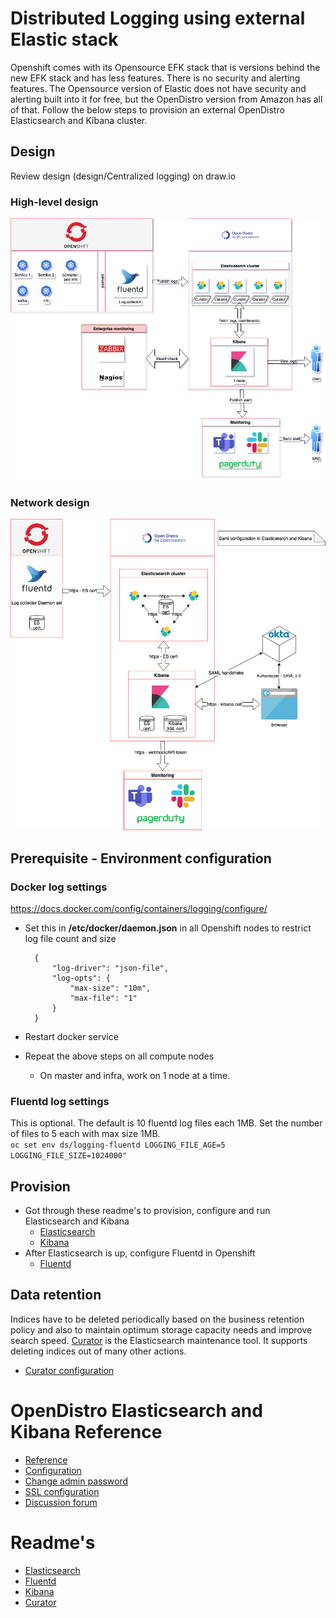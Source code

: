 # Distributed Logging using external Elastic stack
Openshift comes with its Opensource EFK stack that is versions behind the new EFK stack and has less features. There is no security and alerting features. 
The Opensource version of Elastic does not have security and alerting built into it for free, but the OpenDistro version from Amazon has all of that. 
Follow the below steps to provision an external OpenDistro Elasticsearch and Kibana cluster. 

## Design
Review design (design/Centralized logging) on draw.io
### High-level design
![High-level design](design/Centralized&#32;logging&#32;-&#32;High&#32;level&#32;design.png)

### Network design
![Network design](design/Centralized&#32;logging&#32;-&#32;Network&#32;diagram.png)

## Prerequisite - Environment configuration
### Docker log settings
https://docs.docker.com/config/containers/logging/configure/
- Set this in __/etc/docker/daemon.json__ in all Openshift nodes to restrict log file count and size
        
        {
            "log-driver": "json-file",
            "log-opts": {
                "max-size": "10m",
                "max-file": "1"
            }
        }
- Restart docker service
- Repeat the above steps on all compute nodes
  - On master and infra, work on 1 node at a time.

### Fluentd log settings
This is optional. The default is 10 fluentd log files each 1MB.
Set the number of files to 5 each with max size 1MB.      
`oc set env ds/logging-fluentd LOGGING_FILE_AGE=5 LOGGING_FILE_SIZE=1024000"`


## Provision
- Got through these readme's to provision, configure and run Elasticsearch and Kibana
  - [Elasticsearch](elasticsearch/README.md)
  - [Kibana](kibana/README.md)
- After Elasticsearch is up, configure Fluentd in Openshift
  - [Fluentd](fluentd/README.md)

## Data retention
Indices have to be deleted periodically based on the business retention policy and also to maintain optimum storage capacity needs and improve search speed. 
[Curator](https://www.elastic.co/guide/en/elasticsearch/client/curator/current/index.html) is the Elasticsearch maintenance tool. It supports deleting indices out of many other actions.
- [Curator configuration](curator/README.md)


# OpenDistro Elasticsearch and Kibana Reference
- [Reference](https://opendistro.github.io/for-elasticsearch/)
- [Configuration](https://opendistro.github.io/for-elasticsearch-docs/)
- [Change admin password](https://aws.amazon.com/blogs/opensource/change-passwords-open-distro-for-elasticsearch/)
- [SSL configuration](https://aws.amazon.com/blogs/opensource/add-ssl-certificates-open-distro-for-elasticsearch/?nc1=b_rp)
- [Discussion forum](https://discuss.opendistrocommunity.dev/)

# Readme's
- [Elasticsearch](elasticsearch/README.md)
- [Fluentd](fluentd/README.md)
- [Kibana](kibana/README.md)
- [Curator](curator/README.md)

